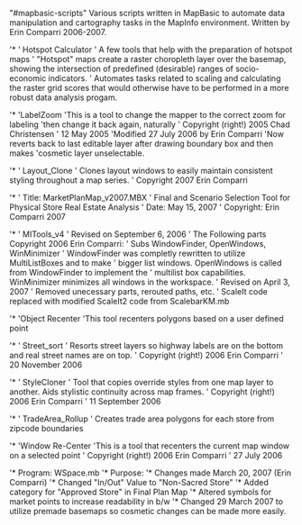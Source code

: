 "#mapbasic-scripts" 
Various scripts written in MapBasic to automate data manipulation and cartography tasks in 
the MapInfo environment. Written by Erin Comparri 2006-2007. 

'*
' Hotspot Calculator 
' A few tools that help with the preparation of hotspot maps
' "Hotspot" maps create a raster choropleth layer over the basemap, showing the intersection of predefined (desirable) ranges of socio-economic indicators.
' Automates tasks related to scaling and calculating the raster grid scores that would otherwise have to be performed in a more robust data analysis progam.

'*
'LabelZoom
'This is a tool to change the mapper to the correct zoom for labeling
'then change it back again, naturally
' Copyright (right!) 2005 Chad Christensen
' 12 May 2005
'Modified 27 July 2006 by Erin Comparri
'Now reverts back to last editable layer after drawing boundary box and then makes
'cosmetic layer unselectable.

'*
'  Layout_Clone
'  Clones layout windows to easily maintain consistent styling throughout a map series.
'  Copyright 2007 Erin Comparri

'*
' Title: MarketPlanMap_v2007.MBX
' Final and Scenario Selection Tool for Physical Store Real Estate Analysis
' Date: May 15, 2007
' Copyright: Erin Comparri 2007

'*
' MITools_v4
' Revised on September 6, 2006 
' The Following parts Copyright 2006 Erin Comparri:
' Subs WindowFinder, OpenWindows, WinMinimizer
' WindowFinder was completly rewritten to utilize MultiListBoxes and to make
' bigger list windows.  OpenWindows is called from WindowFinder to implement the
' multilist box capabilities.  WinMinimizer minimizes all windows in the workspace.
' Revised on April 3, 2007
' Removed unecessary parts, rerouted paths, etc.
' ScaleIt code replaced with modified ScaleIt2 code from ScalebarKM.mb 

'*
'Object Recenter
'This tool recenters polygons based on a user defined point

'*
' Street_sort
' Resorts street layers so highway labels are on the bottom and real street names are on top.
' Copyright (right!) 2006 Erin Comparri
' 20 November 2006

'*
' StyleCloner 
' Tool that copies override styles from one map layer to another. Aids stylistic continuity across map frames.
' Copyright (right!) 2006 Erin Comparri
' 11 September 2006

'*
' TradeArea_Rollup
' Creates trade area polygons for each store from zipcode boundaries

'*
'Window Re-Center
'This is a tool that recenters the current map window on a selected point
' Copyright (right!) 2006 Erin Comparri
' 27 July 2006

'*  Program: WSpace.mb
'*  Purpose:
'*  Changes made March 20, 2007 (Erin Comparri)
'*  Changed "In/Out" Value to "Non-Sacred Store"
'*  Added category for "Approved Store" in Final Plan Map
'*  Altered symbols for market points to increase readability in b/w 
'*  Changed 29 March 2007 to utilize premade basemaps so cosmetic changes can be made more easily.

